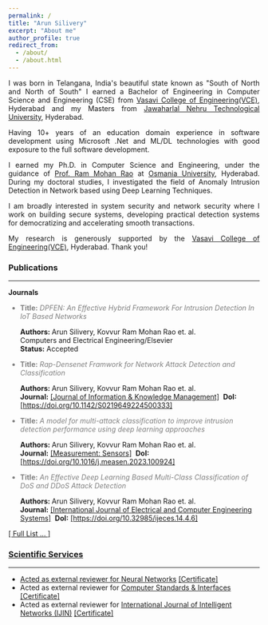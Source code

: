 ```yaml
---
permalink: /
title: "Arun Silivery"
excerpt: "About me"
author_profile: true
redirect_from: 
  - /about/
  - /about.html
---
```


<p style='text-align: justify;'> I was born in Telangana, India's beautiful state known as "South of North and North of South" I earned a Bachelor of Engineering in Computer Science and Engineering (CSE) from <a href="https://vce.ac.in" target="_blank">Vasavi College of Engineering(VCE)</a>, Hyderabad and my Masters from <a href="https://jntuh.ac.in" target="_blank">Jawaharlal Nehru Technological University</a>, Hyderabad.</p>

<p style='text-align: justify;'> Having 10+ years of an education domain experience in software development using Microsoft .Net and ML/DL technologies with good exposure to the full software development.</p>

<p style='text-align: justify;'> I earned my Ph.D. in Computer Science and Engineering, under the guidance of <a href="https://vce.ac.in/Faculty_Details.cshtml?id=1280" target="_blank">Prof. Ram Mohan Rao</a> at <a href="https://www.osmania.ac.in" target="_blank">Osmania University</a>, Hyderabad. During my doctoral studies, I investigated the field of Anomaly Intrusion Detection in Network based using Deep Learning Techniques.</p>

<p style='text-align: justify;'> I am broadly interested in system security and network security where I work on building secure systems, developing practical detection systems for democratizing and accelerating smooth transactions.</p>

<p style='text-align: justify;'> My research is generously supported by the <a href="https://vce.ac.in" target="_blank">Vasavi College of Engineering(VCE)</a>, Hyderabad. Thank you!</p>

<h3>Publications</h3>
<hr/>
<b>Journals</b> <br/>

<ul>
   <li style='color: #808080;'><b>Title:</b> <i>DPFEN: An Effective Hybrid Framework For Intrusion Detection In IoT Based Networks</i></li> 
  <p> <b>Authors: </b>Arun Silivery, Kovvur Ram Mohan Rao et. al.<br/> Computers and Electrical Engineering/Elsevier <br/> <b>Status:</b> Accepted</p>
  
 <li style='color: #808080;'><b>Title:</b> <i>Rap-Densenet Framwork for Network Attack Detection and Classification</i></li> 
  <p> <b>Authors: </b>Arun Silivery, Kovvur Ram Mohan Rao et. al.<br/> <b>Journal:</b> <a href='https://www.worldscientific.com/toc/jikm/0/0' target='_blank'>[Journal of Information & Knowledge Management]</a>  &nbsp;<b>DoI:</b> <a href='https://doi.org/10.1142/S0219649224500333'  target='_blank'>[https://doi.org/10.1142/S0219649224500333]</a></p>
  
   <li style='color: #808080;'><b>Title:</b> <i>A model for multi-attack classification to improve intrusion detection performance using deep learning approaches</i></li> 
  <p> <b>Authors: </b>Arun Silivery, Kovvur Ram Mohan Rao et. al.<br/> <b>Journal:</b> <a href='https://www.sciencedirect.com/journal/measurement-sensors' target='_blank'>[Measurement: Sensors]</a>  &nbsp;<b>DoI:</b> <a href='https://doi.org/10.1016/j.measen.2023.100924'  target='_blank'>[https://doi.org/10.1016/j.measen.2023.100924]</a> </p>
  
  <li style='color: #808080;'><b>Title:</b> <i>An Effective Deep Learning Based Multi-Class Classification of DoS and DDoS Attack Detection</i></li> 
  <p> <b>Authors: </b>Arun Silivery, Kovvur Ram Mohan Rao et. al. <br/> <b>Journal:</b> <a href='https://ijeces.ferit.hr/index.php/ijeces/article/view/1780' target='_blank'>[International Journal of Electrical and Computer Engineering Systems]</a>  &nbsp;<b>DoI:</b> <a href='https://doi.org/10.32985/ijeces.14.4.6'  target='_blank'>[https://doi.org/10.32985/ijeces.14.4.6]</a> </p>
 
</ul>  

<a href='https://iarunsilivery.github.io/publications/'> [ Full List ... ]
  <br/>
<h3>Scientific Services</h3>
<hr/>
<ul>  
   <li> Acted as external reviewer for <a href='https://www.sciencedirect.com/journal/neural-networks' target='_blank'>Neural Networks</a> <a href='https://iarunsilivery.github.io/files/Certificate_NN_Recognised.pdf' target='_blank'> [Certificate] </a> </li>
  <li> Acted as external reviewer for <a href='https://www.sciencedirect.com/journal/computer-standards-and-interfaces' target='_blank'>Computer Standards & Interfaces</a> <a href='https://iarunsilivery.github.io/files/Certificate_CSI_Recognised.pdf' target='_blank'> [Certificate] </a> </li>
  <li> Acted as external reviewer for <a href='https://www.keaipublishing.com/en/journals/international-journal-of-intelligent-networks' target='_blank'>International Journal of Intelligent Networks (IJIN)</a> <a href='https://iarunsilivery.github.io/files/Certificate_IJIN_Recognised.pdf' target='_blank'> [Certificate] </a></li>
</ul>  
